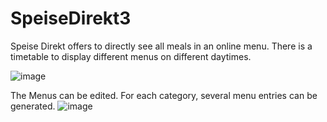# SpeiseDirekt3

Speise Direkt offers to directly see all meals in an online menu. There is a timetable to display different menus on different daytimes.

![image](https://github.com/user-attachments/assets/2772846d-35e4-4f6d-b42e-177c1e44ebdd)

The Menus can be edited. For each category, several menu entries can be generated.
![image](https://github.com/user-attachments/assets/81d044ad-02ab-4aff-89c4-4e07026ad9a8)
